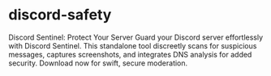 # discord-safety
Discord Sentinel: Protect Your Server  Guard your Discord server effortlessly with Discord Sentinel. This standalone tool discreetly scans for suspicious messages, captures screenshots, and integrates DNS analysis for added security. Download now for swift, secure moderation.
